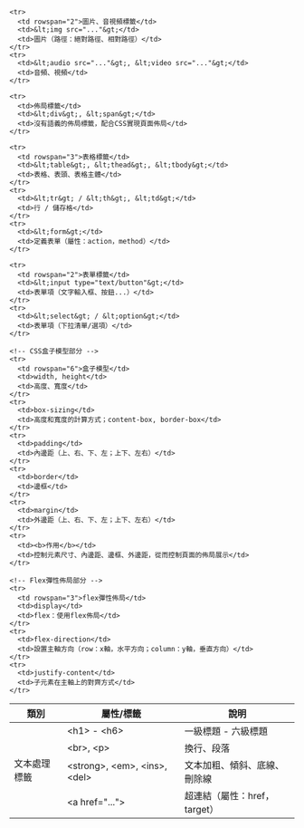<div>
<table>
  <thead>
    <tr>
      <th>類別</th>
      <th>屬性/標籤</th>
      <th>說明</th>
    </tr>
  </thead>
  <tbody>
    <!-- HTML標籤部分 -->
    <tr>
      <td rowspan="4">文本處理標籤</td>
      <td>&lt;h1&gt; - &lt;h6&gt;</td>
      <td>一級標題 - 六級標題</td>
    </tr>
    <tr>
      <td>&lt;br&gt;, &lt;p&gt;</td>
      <td>換行、段落</td>
    </tr>
    <tr>
      <td>&lt;strong&gt;, &lt;em&gt;, &lt;ins&gt;, &lt;del&gt;</td>
      <td>文本加粗、傾斜、底線、刪除線</td>
    </tr>
    <tr>
      <td>&lt;a href="..."&gt;</td>
      <td>超連結（屬性：href，target）</td>
    </tr>
    
    <tr>
      <td rowspan="2">圖片、音視頻標籤</td>
      <td>&lt;img src="..."&gt;</td>
      <td>圖片（路徑：絕對路徑、相對路徑）</td>
    </tr>
    <tr>
      <td>&lt;audio src="..."&gt;, &lt;video src="..."&gt;</td>
      <td>音頻、視頻</td>
    </tr>
    
    <tr>
      <td>佈局標籤</td>
      <td>&lt;div&gt;, &lt;span&gt;</td>
      <td>沒有語義的佈局標籤，配合CSS實現頁面佈局</td>
    </tr>
    
    <tr>
      <td rowspan="3">表格標籤</td>
      <td>&lt;table&gt;, &lt;thead&gt;, &lt;tbody&gt;</td>
      <td>表格、表頭、表格主體</td>
    </tr>
    <tr>
      <td>&lt;tr&gt; / &lt;th&gt;, &lt;td&gt;</td>
      <td>行 / 儲存格</td>
    </tr>
    <tr>
      <td>&lt;form&gt;</td>
      <td>定義表單（屬性：action，method）</td>
    </tr>
    
    <tr>
      <td rowspan="2">表單標籤</td>
      <td>&lt;input type="text/button"&gt;</td>
      <td>表單項（文字輸入框、按鈕...）</td>
    </tr>
    <tr>
      <td>&lt;select&gt; / &lt;option&gt;</td>
      <td>表單項（下拉清單/選項）</td>
    </tr>

    <!-- CSS盒子模型部分 -->
    <tr>
      <td rowspan="6">盒子模型</td>
      <td>width, height</td>
      <td>高度、寬度</td>
    </tr>
    <tr>
      <td>box-sizing</td>
      <td>高度和寬度的計算方式；content-box, border-box</td>
    </tr>
    <tr>
      <td>padding</td>
      <td>內邊距（上、右、下、左；上下、左右）</td>
    </tr>
    <tr>
      <td>border</td>
      <td>邊框</td>
    </tr>
    <tr>
      <td>margin</td>
      <td>外邊距（上、右、下、左；上下、左右）</td>
    </tr>
    <tr>
      <td><b>作用</b></td>
      <td>控制元素尺寸、內邊距、邊框、外邊距，從而控制頁面的佈局展示</td>
    </tr>

    <!-- Flex彈性佈局部分 -->
    <tr>
      <td rowspan="3">flex彈性佈局</td>
      <td>display</td>
      <td>flex：使用flex佈局</td>
    </tr>
    <tr>
      <td>flex-direction</td>
      <td>設置主軸方向（row：x軸，水平方向；column：y軸，垂直方向）</td>
    </tr>
    <tr>
      <td>justify-content</td>
      <td>子元素在主軸上的對齊方式</td>
    </tr>
  </tbody>
</table>
</div>
